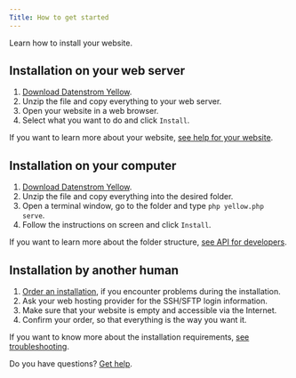 ```yaml
---
Title: How to get started
---
```

Learn how to install your website.

## Installation on your web server

1. [Download Datenstrom Yellow](https://github.com/datenstrom/yellow/archive/main.zip).
2. Unzip the file and copy everything to your web server.
3. Open your website in a web browser.
4. Select what you want to do and click `Install`.

If you want to learn more about your website, [see help for your website](.).

## Installation on your computer

1. [Download Datenstrom Yellow](https://github.com/datenstrom/yellow/archive/main.zip).
2. Unzip the file and copy everything into the desired folder.
3. Open a terminal window, go to the folder and type `php yellow.php serve`.
4. Follow the instructions on screen and click `Install`.

If you want to learn more about the folder structure, [see API for developers](api-for-developers).

## Installation by another human

1. [Order an installation](https://datenstrom.se/contact/), if you encounter problems during the installation.
2. Ask your web hosting provider for the SSH/SFTP login information.
3. Make sure that your website is empty and accessible via the Internet.
4. Confirm your order, so that everything is the way you want it.

If you want to know more about the installation requirements, [see troubleshooting](troubleshooting).

Do you have questions? [Get help](.).
